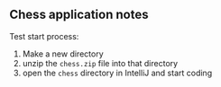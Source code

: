 ## Chess application notes
Test start process:
1. Make a new directory
2. unzip the `chess.zip` file into that directory
3. open the `chess` directory in IntelliJ and start coding
